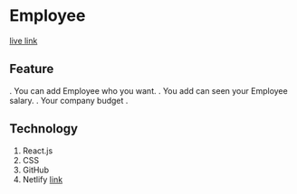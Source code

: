 # Employee 
[live link](https://eager-austin-45f2de.netlify.app/)

## Feature
. You can add Employee who you want.
. You add can seen your Employee salary.
. Your company budget .

## Technology
1. React.js
2. CSS
3. GitHub
4. Netlify [link](https://app.netlify.com/sites/eager-austin-45f2de/overview)
